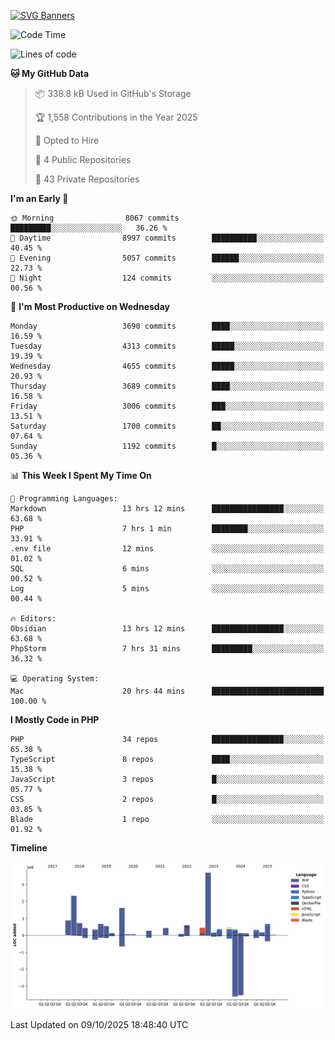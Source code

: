 [![SVG Banners](https://svg-banners.vercel.app/api?type=glitch&text1=Gere_Lajos%F0%9F%92%BB&width=800&height=400)](https://github.com/Akshay090/svg-banners)

<!--START_SECTION:waka-->
![Code Time](http://img.shields.io/badge/Code%20Time-2%2C912%20hrs%209%20mins-blue)

![Lines of code](https://img.shields.io/badge/From%20Hello%20World%20I%27ve%20Written-15.8%20million%20lines%20of%20code-blue)

**🐱 My GitHub Data** 

> 📦 338.8 kB Used in GitHub's Storage 
 > 
> 🏆 1,558 Contributions in the Year 2025
 > 
> 💼 Opted to Hire
 > 
> 📜 4 Public Repositories 
 > 
> 🔑 43 Private Repositories 
 > 
**I'm an Early 🐤** 

```text
🌞 Morning                8067 commits        █████████░░░░░░░░░░░░░░░░   36.26 % 
🌆 Daytime                8997 commits        ██████████░░░░░░░░░░░░░░░   40.45 % 
🌃 Evening                5057 commits        ██████░░░░░░░░░░░░░░░░░░░   22.73 % 
🌙 Night                  124 commits         ░░░░░░░░░░░░░░░░░░░░░░░░░   00.56 % 
```
📅 **I'm Most Productive on Wednesday** 

```text
Monday                   3690 commits        ████░░░░░░░░░░░░░░░░░░░░░   16.59 % 
Tuesday                  4313 commits        █████░░░░░░░░░░░░░░░░░░░░   19.39 % 
Wednesday                4655 commits        █████░░░░░░░░░░░░░░░░░░░░   20.93 % 
Thursday                 3689 commits        ████░░░░░░░░░░░░░░░░░░░░░   16.58 % 
Friday                   3006 commits        ███░░░░░░░░░░░░░░░░░░░░░░   13.51 % 
Saturday                 1700 commits        ██░░░░░░░░░░░░░░░░░░░░░░░   07.64 % 
Sunday                   1192 commits        █░░░░░░░░░░░░░░░░░░░░░░░░   05.36 % 
```


📊 **This Week I Spent My Time On** 

```text
💬 Programming Languages: 
Markdown                 13 hrs 12 mins      ████████████████░░░░░░░░░   63.68 % 
PHP                      7 hrs 1 min         ████████░░░░░░░░░░░░░░░░░   33.91 % 
.env file                12 mins             ░░░░░░░░░░░░░░░░░░░░░░░░░   01.02 % 
SQL                      6 mins              ░░░░░░░░░░░░░░░░░░░░░░░░░   00.52 % 
Log                      5 mins              ░░░░░░░░░░░░░░░░░░░░░░░░░   00.44 % 

🔥 Editors: 
Obsidian                 13 hrs 12 mins      ████████████████░░░░░░░░░   63.68 % 
PhpStorm                 7 hrs 31 mins       █████████░░░░░░░░░░░░░░░░   36.32 % 

💻 Operating System: 
Mac                      20 hrs 44 mins      █████████████████████████   100.00 % 
```

**I Mostly Code in PHP** 

```text
PHP                      34 repos            ████████████████░░░░░░░░░   65.38 % 
TypeScript               8 repos             ████░░░░░░░░░░░░░░░░░░░░░   15.38 % 
JavaScript               3 repos             █░░░░░░░░░░░░░░░░░░░░░░░░   05.77 % 
CSS                      2 repos             █░░░░░░░░░░░░░░░░░░░░░░░░   03.85 % 
Blade                    1 repo              ░░░░░░░░░░░░░░░░░░░░░░░░░   01.92 % 
```



**Timeline**

![Lines of Code chart](https://raw.githubusercontent.com/gere-lajos/gere-lajos/main/assets/bar_graph.png)


 Last Updated on 09/10/2025 18:48:40 UTC
<!--END_SECTION:waka-->
